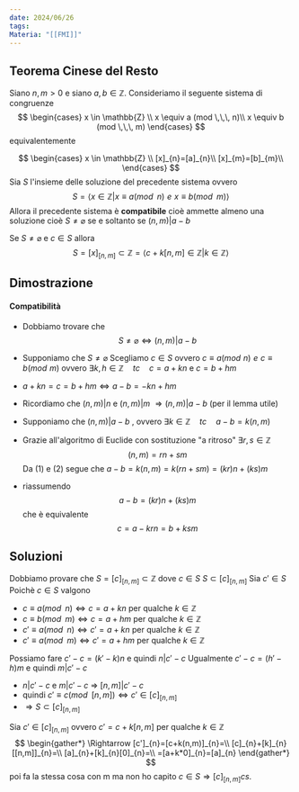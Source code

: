 ```yaml
---
date: 2024/06/26
tags: 
Materia: "[[FMI]]"
---
```

## Teorema Cinese del Resto
Siano $n,m > 0$ e siano $a,b \in \mathbb{Z}$. Consideriamo il seguente sistema di congruenze
$$
\begin{cases}
x \in \mathbb{Z} \\
x \equiv a (mod \,\,\, n)\\
x \equiv b (mod \,\,\, m)
\end{cases}
$$
equivalentemente

$$
\begin{cases}
x \in \mathbb{Z} \\
[x]_{n}=[a]_{n}\\
[x]_{m}=[b]_{m}\\
\end{cases}
$$
Sia $S$ l'insieme delle soluzione del precedente sistema ovvero
$$
S=\langle x \in \mathbb{Z} | x \equiv a (mod \,\,\,n) \,\,e\,\, x \equiv b(mod \,\,\, m)\rangle
$$
Allora il precedente sistema è **compatibile** cioè ammette almeno una soluzione cioè $S \neq \varnothing$ se e soltanto se $(n, m)|a-b$

Se $S \neq \varnothing$ e $c \in S$ allora
$$
S = [x]_{[n,m]} \subset \mathbb{Z}=\langle c+k[n,m] \in \mathbb{Z} | k \in \mathbb{Z}\rangle
$$
## Dimostrazione
#### Compatibilità
- Dobbiamo trovare che
$$
S \neq \varnothing \Leftrightarrow (n,m)| a-b
$$
- Supponiamo che $S \neq \varnothing$ Scegliamo $c \in S$ ovvero $c \equiv a(mod\,\, n) \,\,e\,\, c \equiv b(mod\,\, m)$ ovvero $\exists k,h \in \mathbb{Z} \quad tc\quad c = a+kn$ e $c=b+hm$
- $a+kn=c=b+hm \Leftrightarrow a-b=-kn+hm$
- Ricordiamo che $(n,m)|n$ e $(n,m)|m$ $\Rightarrow (n,m)|a-b$ (per il lemma utile)

- Supponiamo che $(n,m)|a-b$ , ovvero $\exists k \in \mathbb{Z}\quad tc\quad a-b=k(n,m)$
- Grazie all'algoritmo di Euclide con sostituzione "a ritroso" $\exists r,s \in \mathbb{Z}$
$$
(n,m) = rn+sm
$$
Da (1) e (2) segue che $a-b=k(n,m)=k(rn+sm)=(kr)n+(ks)m$
- riassumendo
$$
a-b = (kr)n+(ks)m
$$
che è equivalente
$$
c=a-krn=b+ksm
$$
## Soluzioni
Dobbiamo provare che $S=[c]_{[n,m]} \subset \mathbb{Z}$ dove $c \in S$
$S \subset [c]_{[n,m]}$ Sia $c' \in S$ Poichè $c \in S$ valgono
- $c \equiv a(mod\,\,\,n) \Leftrightarrow c = a+kn$ per qualche $k \in \mathbb{Z}$
- $c \equiv b(mod\,\,\,m) \Leftrightarrow c = a+hm$ per qualche $k \in \mathbb{Z}$
- $c' \equiv a(mod\,\,\,n) \Leftrightarrow c' = a+kn$ per qualche $k \in \mathbb{Z}$
- $c' \equiv a(mod\,\,\,m) \Leftrightarrow c' = a+hm$ per qualche $k \in \mathbb{Z}$

Possiamo fare $c'-c=(k'-k)n$ e quindi $n|c'-c$
Ugualmente $c'-c=(h'-h)m$ e quindi $m|c'-c$

- $n|c'-c$ e $m|c'-c$ $\Rightarrow$ $[n,m]|c'-c$
- quindi $c'\equiv c(mod\,\,\,[n,m]) \Leftrightarrow c' \in [c]_{[n,m]}$
- $\Rightarrow S \subset [c]_{[n,m]}$

Sia $c' \in [c]_{[n,m]}$ ovvero $c'=c+k[n,m]$ per qualche $k \in \mathbb{Z}$
$$
\begin{gather*}
\Rightarrow [c']_{n}=[c+k(n,m)]_{n}=\\
[c]_{n}+[k]_{n}[[n,m]]_{n}=\\
[a]_{n}+[k]_{n}[0]_{n}=\\
=[a+k*0]_{n}=[a]_{n}
\end{gather*}
$$
poi fa la stessa cosa con m ma non ho capito
$c \in S \Rightarrow [c]_{[n,m]} cs.$

